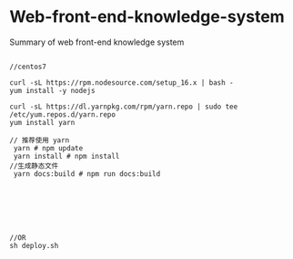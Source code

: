 # Web-front-end-knowledge-system
Summary of web front-end knowledge system
```shell

//centos7

curl -sL https://rpm.nodesource.com/setup_16.x | bash -
yum install -y nodejs

curl -sL https://dl.yarnpkg.com/rpm/yarn.repo | sudo tee /etc/yum.repos.d/yarn.repo
yum install yarn

// 推荐使用 yarn
 yarn # npm update
 yarn install # npm install
//生成静态文件
 yarn docs:build # npm run docs:build
 
 
 
 
 


//OR 
sh deploy.sh

```
